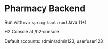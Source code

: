 # Pharmacy Backend

Run with `mvn spring-boot:run` (Java 11+)

H2 Console at /h2-console

Default accounts: admin/admin123, user/user123
